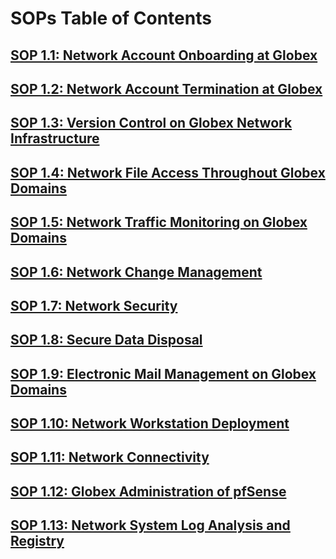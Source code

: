# SOPs Table of Contents

## [SOP 1.1: Network Account Onboarding at Globex](https://github.com/GXtechnic/Documentation/blob/main/SOPs/SOP_01.md)

## [SOP 1.2: Network Account Termination at Globex](https://github.com/GXtechnic/Documentation/blob/main/SOPs/SOP_02.md)

## [SOP 1.3: Version Control on Globex Network Infrastructure](https://github.com/GXtechnic/Documentation/blob/main/SOPs/SOP_03.md)

## [SOP 1.4: Network File Access Throughout Globex Domains](https://github.com/GXtechnic/Documentation/blob/main/SOPs/SOP_04.md)

## [SOP 1.5: Network Traffic Monitoring on Globex Domains](https://github.com/GXtechnic/Documentation/blob/main/SOPs/SOP_05.md)

## [SOP 1.6: Network Change Management](https://github.com/GXtechnic/Documentation/blob/main/SOPs/SOP_06.md)

## [SOP 1.7: Network Security](https://github.com/GXtechnic/Documentation/blob/main/SOPs/SOP_07.md)

## [SOP 1.8: Secure Data Disposal](https://github.com/GXtechnic/Documentation/blob/main/SOPs/SOP_08.md)

## [SOP 1.9: Electronic Mail Management on Globex Domains](https://github.com/GXtechnic/Documentation/blob/main/SOPs/SOP_09.md)

## [SOP 1.10: Network Workstation Deployment](https://github.com/GXtechnic/Documentation/blob/main/SOPs/SOP_10.md)

## [SOP 1.11: Network Connectivity](https://github.com/GXtechnic/Documentation/blob/main/SOPs/SOP_11.md)

## [SOP 1.12: Globex Administration of pfSense](https://github.com/GXtechnic/Documentation/blob/main/SOPs/SOP_12.md)

## [SOP 1.13: Network System Log Analysis and Registry](https://github.com/GXtechnic/Documentation/blob/main/SOPs/SOP_13.md)
